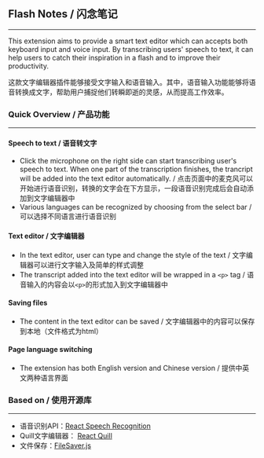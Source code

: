 ## Flash Notes / 闪念笔记

------

This extension aims to provide a smart text editor which can accepts both keyboard input and voice input. By transcribing users' speech to text, it can help users to catch their inspiration in a flash and to improve their productivity.

这款文字编辑器插件能够接受文字输入和语音输入。其中，语音输入功能能够将语音转换成文字，帮助用户捕捉他们转瞬即逝的灵感，从而提高工作效率。

### Quick Overview / 产品功能

------

#### Speech to text / 语音转文字

- Click the microphone on the right side can start transcribing user's speech to text. When one part of the transcription finishes, the trancript will be added into the text editor automatically. / 点击页面中的麦克风可以开始进行语音识别，转换的文字会在下方显示，一段语音识别完成后会自动添加到文字编辑器中
- Various languages can be recognized by choosing from the select bar / 可以选择不同语言进行语音识别

#### Text editor / 文字编辑器

- In the text editor, user can type and change the style of the text / 文字编辑器可以进行文字输入及简单的样式调整
- The transcript added into the text editor will be wrapped in a `<p>` tag / 语音输入的内容会以`<p>`的形式加入到文字编辑器中

#### Saving files

- The content in the text editor can be saved / 文字编辑器中的内容可以保存到本地（文件格式为html）

#### Page language switching

- The extension has both English version and Chinese version / 提供中英文两种语言界面

### Based on  / 使用开源库

------

- 语音识别API：[React Speech Recognition](https://github.com/FoundersFactory/react-speech-recognition)
- Quill文字编辑器： [React Quill](https://github.com/zenoamaro/react-quill)
- 文件保存：[FileSaver.js](https://github.com/eligrey/FileSaver.js/)



### 